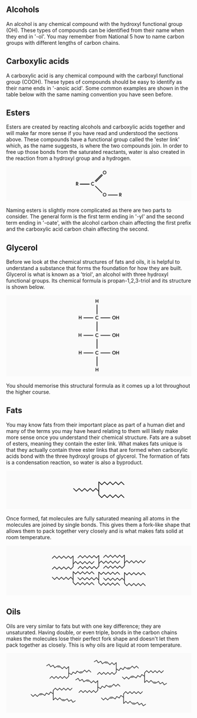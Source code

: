 ## Alcohols

An alcohol is any chemical compound with the hydroxyl functional group (OH). These types of compounds can be identified from their name when they end in '-ol'. You may remember from National 5 how to name carbon groups with different lengths of carbon chains.

<!--Insert table of alcohols (as image)-->

## Carboxylic acids

A carboxylic acid is any chemical compound with the carboxyl functional group (COOH). These types of compounds should be easy to identify as their name ends in '-anoic acid'. Some common examples are shown in the table below with the same naming convention you have seen before.

<!--Insert table of Carboxylic Acids (as image)-->

## Esters

Esters are created by reacting alcohols and carboxylic acids together and will make far more sense if you have read and understood the sections above. These compounds have a functional group called the 'ester link' which, as the name suggests, is where the two compounds join. In order to free up those bonds from the saturated reactants, water is also created in the reaction from a hydroxyl group and a hydrogen.

![Ester link](ester_link.svg)

Naming esters is slightly more complicated as there are two parts to consider. The general form is the first term ending in '-yl' and the second term ending in '-oate', with the alcohol carbon chain affecting the first prefix and the carboxylic acid carbon chain affecting the second.

<!--Insert table of esters-->

## Glycerol

Before we look at the chemical structures of fats and oils, it is helpful to understand a substance that forms the foundation for how they are built. Glycerol is what is known as a 'triol', an alcohol with three hydroxyl functional groups. Its chemical formula is propan-1,2,3-triol and its structure is shown below.

![Structure of glycerol](glycerol.svg)

You should memorise this structural formula as it comes up a lot throughout the higher course.

## Fats

You may know fats from their important place as part of a human diet and many of the terms you may have heard relating to them will likely make more sense once you understand their chemical structure. Fats are a subset of esters, meaning they contain the ester link. What makes fats unique is that they actually contain three ester links that are formed when carboxylic acids bond with the three hydroxyl groups of glycerol. The formation of fats is a condensation reaction, so water is also a byproduct.

![Single fat](single_fat.svg)

Once formed, fat molecules are fully saturated meaning all atoms in the molecules are joined by single bonds. This gives them a fork-like shape that allows them to pack together very closely and is what makes fats solid at room temperature.

![Packed fats](packed_fats.svg)

## Oils

Oils are very similar to fats but with one key difference; they are unsaturated. Having double, or even triple, bonds in the carbon chains makes the molecules lose their perfect fork shape and doesn't let them pack together as closely. This is why oils are liquid at room temperature.

![Packed oils](packed_oils.svg)
